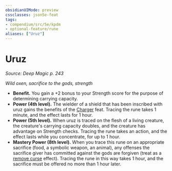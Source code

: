 ```yaml
---
obsidianUIMode: preview
cssclasses: json5e-feat
tags:
- compendium/src/5e/kpdm
- optional-feature/rune
aliases: ["Uruz"]
---
```

# Uruz
*Source: Deep Magic p. 243*  

*Wild oxen, sacrifice to the gods, strength*

- **Benefit.** You gain a +2 bonus to your Strength score for the purpose of determining carrying capacity.  
- **Power (4th level).** The wielder of a shield that has been inscribed with uruz gains the benefits of the [Charger](compendium/feats/charger.md) feat. Tracing the rune takes 1 minute, and the effect lasts for 1 hour.  
- **Power (5th level).** When uruz is traced on the flesh of a living creature, the creature's carrying capacity doubles, and the creature has advantage on Strength checks. Tracing the rune takes an action, and the effect lasts while you concentrate, for up to 1 hour.  
- **Mastery Power (8th level).** When you trace this rune on an appropriate sacrifice (food, a symbolic weapon, an animal), any offenses the sacrifice giver has committed against the gods are forgiven (treat as a [remove curse](compendium/spells/remove-curse.md) effect). Tracing the rune in this way takes 1 hour, and the sacrifice must be offered no more than 1 hour later.